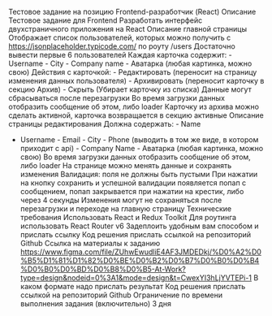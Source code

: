 Тестовое задание на позицию Frontend-разработчик
(React)
Описание
Тестовое задание для Frontend Разработать интерфейс двухстраничного приложения на React
Описание главной страницы Отображает список пользователей, которых можно получить с
https://jsonplaceholder.typicode.com/ по роуту /users Достаточно вывести первые 6 пользователей
Каждая карточка содержит: - Username - City - Company name - Аватарка (любая картинка, можно
свою) Действия с карточкой: - Редактировать (переносит на страницу изменения данных
пользователя) - Архивировать (переносит карточку в секцию Архив) - Скрыть (Убирает карточку из
списка) Данные могут сбрасываться после перезагрузки Во время загрузки данных отобразить
сообщение об этом, либо loader Карточку из архива можно сделать активной, карточка
возвращается в секцию активные Описание страницы редактирования Должна содержать: - Name
- Username - Email - City - Phone (выводить в том же виде, в котором приходит с api) - Company
  Name - Аватарка (любая картинка, можно свою) Во время загрузки данных отобразить сообщение
  об этом, либо loader На странице можно менять данные и сохранять изменения Валидация: поля
  не должны быть пустыми При нажатии на кнопку сохранить и успешной валидации появляется
  попап с сообщением, попап закрывается при нажатии на крестик, либо через 4 секунды
  Изменения могут не сохраняться после перезагрузки и переходе на главную страницу
  Технические требования Использовать React и Redux Toolkit Для роутинга использовать React
  Router v6 Задеплоить удобным вам способом и прислать ссылку Код решения прислать ссылкой на
  репозиторий Github
  Ссылка на материалы к заданию
  https://www.figma.com/file/ZUhwEwudliE4AF3JMDEDkj/%D0%A2%D0%B5%D1%81%D1%82%D0%BE%D0%B2%D0%B7%D0%B0%D0%B4%D0%B0%D0%BD%D0%B8%D0%B5-At-Work?type=design&nodeid=0%3A1&mode=design&t=CwexYI3hLjYVTEPi-1
  В каком формате надо прислать результат
  Код решения прислать ссылкой на репозиторий Github
  Ограничение по времени выполнения задания (включительно)
  3 дня